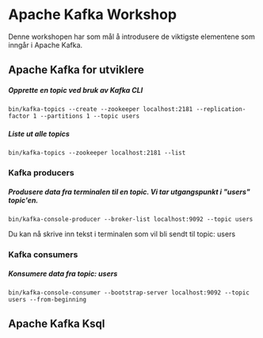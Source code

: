 # Apache Kafka Workshop

Denne workshopen har som mål å introdusere de viktigste elementene som inngår i Apache Kafka. 

## Apache Kafka for utviklere 
##### Opprette en topic ved bruk av Kafka CLI
```
bin/kafka-topics --create --zookeeper localhost:2181 --replication-factor 1 --partitions 1 --topic users
```
##### Liste ut alle topics
```
bin/kafka-topics --zookeeper localhost:2181 --list 
```

### Kafka producers

##### Produsere data fra terminalen til en topic. Vi tar utgangspunkt i "users" topic'en.
```
bin/kafka-console-producer --broker-list localhost:9092 --topic users
```
Du kan nå skrive inn tekst i terminalen som vil bli sendt til topic: users 


### Kafka consumers

##### Konsumere data fra topic: users
```
bin/kafka-console-consumer --bootstrap-server localhost:9092 --topic users --from-beginning
```

## Apache Kafka Ksql

